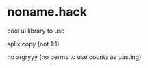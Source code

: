# noname.hack

cool ui library to use

splix copy (not 1:1)

no argryyy (no perms to use counts as pasting)
